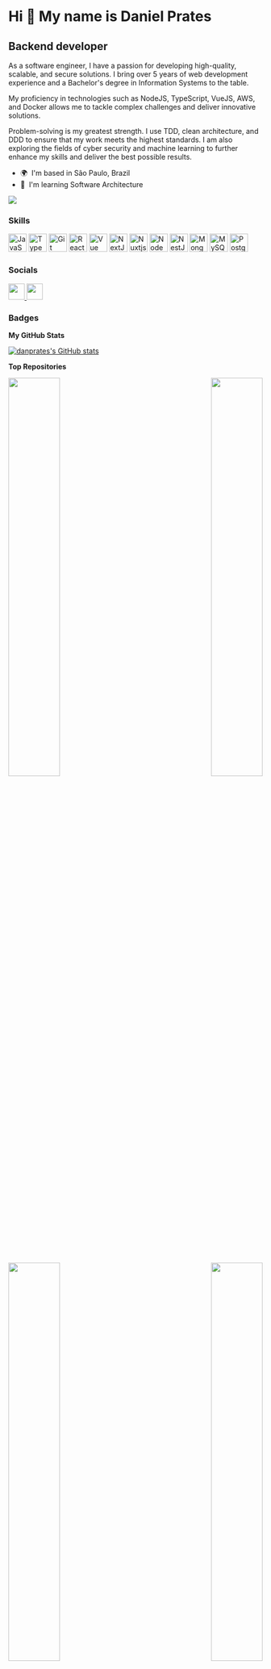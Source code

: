 # Hi 👋 My name is Daniel Prates

## Backend developer

As a software engineer, I have a passion for developing high-quality, scalable, and secure solutions. I bring over 5 years of web development experience and a Bachelor's degree in Information Systems to the table.

My proficiency in technologies such as NodeJS, TypeScript, VueJS, AWS, and Docker allows me to tackle complex challenges and deliver innovative solutions.

Problem-solving is my greatest strength. I use TDD, clean architecture, and DDD to ensure that my work meets the highest standards. I am also exploring the fields of cyber security and machine learning to further enhance my skills and deliver the best possible results.

- 🌍  I'm based in São Paulo, Brazil
- 🧠  I'm learning Software Architecture

<a href="https://www.github.com/danprates" target="_blank" rel="noreferrer">
  <img
    src="https://img.shields.io/github/followers/danprates?logo=github&style=for-the-badge&color=316cda&labelColor=1c1917" />
</a>

### Skills

<p align="left">
  <a href="https://developer.mozilla.org/en-US/docs/Web/JavaScript" target="_blank" rel="noreferrer"><img
      src="https://raw.githubusercontent.com/danielcranney/readme-generator/main/public/icons/skills/javascript-colored.svg"
      width="36" height="36" alt="JavaScript" /></a>
  <a href="https://www.typescriptlang.org/" target="_blank" rel="noreferrer"><img
      src="https://raw.githubusercontent.com/danielcranney/readme-generator/main/public/icons/skills/typescript-colored.svg"
      width="36" height="36" alt="TypeScript" /></a>
  <a href="https://git-scm.com/" target="_blank" rel="noreferrer"><img
      src="https://raw.githubusercontent.com/danielcranney/readme-generator/main/public/icons/skills/git-colored.svg"
      width="36" height="36" alt="Git" /></a>
  <a href="https://reactjs.org/" target="_blank" rel="noreferrer"><img
      src="https://raw.githubusercontent.com/danielcranney/readme-generator/main/public/icons/skills/react-colored.svg"
      width="36" height="36" alt="React" /></a>
  <a href="https://vuejs.org/" target="_blank" rel="noreferrer"><img
      src="https://raw.githubusercontent.com/danielcranney/readme-generator/main/public/icons/skills/vuejs-colored.svg"
      width="36" height="36" alt="Vue" /></a>
  <a href="https://nextjs.org/docs" target="_blank" rel="noreferrer"><img
      src="https://raw.githubusercontent.com/danielcranney/readme-generator/main/public/icons/skills/nextjs-colored.svg"
      width="36" height="36" alt="NextJs" /></a>
  <a href="https://nuxtjs.org/" target="_blank" rel="noreferrer"><img
      src="https://raw.githubusercontent.com/danielcranney/readme-generator/main/public/icons/skills/nuxtjs-colored.svg"
      width="36" height="36" alt="Nuxtjs" /></a>
  <a href="https://nodejs.org/en/" target="_blank" rel="noreferrer"><img
      src="https://raw.githubusercontent.com/danielcranney/readme-generator/main/public/icons/skills/nodejs-colored.svg"
      width="36" height="36" alt="NodeJS" /></a>
  <a href="https://docs.nestjs.com/" target="_blank" rel="noreferrer"><img
      src="https://raw.githubusercontent.com/danielcranney/readme-generator/main/public/icons/skills/nestjs-colored.svg"
      width="36" height="36" alt="NestJS" /></a>
  <a href="https://www.mongodb.com/" target="_blank" rel="noreferrer"><img
      src="https://raw.githubusercontent.com/danielcranney/readme-generator/main/public/icons/skills/mongodb-colored.svg"
      width="36" height="36" alt="MongoDB" /></a>
  <a href="https://www.mysql.com/" target="_blank" rel="noreferrer"><img
      src="https://raw.githubusercontent.com/danielcranney/readme-generator/main/public/icons/skills/mysql-colored.svg"
      width="36" height="36" alt="MySQL" /></a>
  <a href="https://www.postgresql.org/" target="_blank" rel="noreferrer"><img
      src="https://raw.githubusercontent.com/danielcranney/readme-generator/main/public/icons/skills/postgresql-colored.svg"
      width="36" height="36" alt="PostgreSQL" /></a>
</p>

### Socials

<p align="left">
  <a href="https://www.github.com/danprates" target="_blank" rel="noreferrer">
    <img src="https://raw.githubusercontent.com/danielcranney/readme-generator/main/public/icons/socials/github.svg"
      width="32" height="32" />
  </a>
  <a href="https://www.linkedin.com/in/danielprates" target="_blank" rel="noreferrer">
    <img src="https://raw.githubusercontent.com/danielcranney/readme-generator/main/public/icons/socials/linkedin.svg"
      width="32" height="32" />
  </a>
</p>

### Badges
<b>My GitHub Stats</b>

<a href="http://www.github.com/danprates">
  <img
    src="https://github-readme-stats.vercel.app/api?username=danprates&show_icons=true&hide=&count_private=true&title_color=316cda&text_color=ffffff&icon_color=316cda&bg_color=1c1917&hide_border=true&show_icons=true"
    alt="danprates's GitHub stats" />
</a>

<b>Top Repositories</b>

<div width="100%" align="center">
  <a href="https://github.com/danprates/lite-jsx" align="left">
    <img align="left" width="45%"
      src="https://github-readme-stats.vercel.app/api/pin/?username=danprates&repo=lite-jsx&title_color=316cda&text_color=ffffff&icon_color=316cda&bg_color=1c1917&hide_border=true&locale=en" />
  </a>
  <a href="https://github.com/danprates/boilerplate-api" align="right">
    <img align="right" width="45%"
      src="https://github-readme-stats.vercel.app/api/pin/?username=danprates&repo=boilerplate-api&title_color=316cda&text_color=ffffff&icon_color=316cda&bg_color=1c1917&hide_border=true&locale=en" />
  </a>
</div>
<br />
<br />
<br />
<br />
<br />
<br />
<div width="100%" align="center">
  <a href="https://github.com/danprates/dotfiles" align="left">
    <img align="left" width="45%"
      src="https://github-readme-stats.vercel.app/api/pin/?username=danprates&repo=chatbot&title_color=316cda&text_color=ffffff&icon_color=316cda&bg_color=1c1917&hide_border=true&locale=en" />
  </a>
  <a href="https://github.com/danprates/algorithms" align="right">
    <img align="right" width="45%"
      src="https://github-readme-stats.vercel.app/api/pin/?username=danprates&repo=algorithms&title_color=316cda&text_color=ffffff&icon_color=316cda&bg_color=1c1917&hide_border=true&locale=en" />
  </a>
</div>

